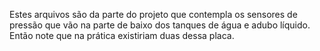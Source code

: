 Estes arquivos são da parte do projeto que contempla os sensores de pressão que vão na parte de baixo dos tanques de água e adubo líquido. 
Então note que na prática existiriam duas dessa placa.
